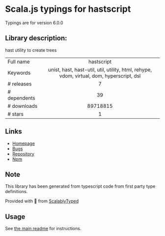 
# Scala.js typings for hastscript

Typings are for version 6.0.0

## Library description:
hast utility to create trees

|                    |                 |
| ------------------ | :-------------: |
| Full name          | hastscript |
| Keywords           | unist, hast, hast-util, util, utility, html, rehype, vdom, virtual, dom, hyperscript, dsl |
| # releases         | 7 |
| # dependents       | 39 |
| # downloads        | 89718815 |
| # stars            | 1 |

## Links
- [Homepage](https://github.com/syntax-tree/hastscript#readme)
- [Bugs](https://github.com/syntax-tree/hastscript/issues)
- [Repository](https://github.com/syntax-tree/hastscript)
- [Npm](https://www.npmjs.com/package/hastscript)
    


## Note
This library has been generated from typescript code from first party type definitions.

Provided with :purple_heart: from [ScalablyTyped](https://github.com/oyvindberg/ScalablyTyped)

## Usage
See [the main readme](../../readme.md) for instructions.


